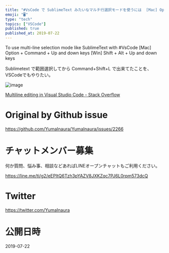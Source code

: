 ```yaml
---
title: "#VsCode で SublimeText みたいなマルチ行選択モードを使うには  [Mac] Option+Command+上下キー [W"
emoji: "🖥"
type: "tech"
topics: ["VSCode"]
published: true
published_at: 2019-07-22
---
```


To use multi-line selection mode like SublimeText with #VsCode [Mac] Option + Command + Up and down keys [Win] Shift + Alt + Up and down keys


Sublimetext で範囲選択してから Command+Shift+L で出来てたことを、VSCodeでもやりたい。

![image](https://user-images.githubusercontent.com/13635059/61599257-1fb15a80-ac62-11e9-9944-4620c31e9833.png)


[Multiline editing in Visual Studio Code - Stack Overflow](https://stackoverflow.com/questions/30037808/multiline-editing-in-visual-studio-code)


# Original by Github issue

https://github.com/YumaInaura/YumaInaura/issues/2266








<!-- Update From Qiita API -->

# チャットメンバー募集


何か質問、悩み事、相談などあればLINEオープンチャットもご利用ください。

https://line.me/ti/g2/eEPltQ6Tzh3pYAZV8JXKZqc7PJ6L0rpm573dcQ





# Twitter


https://twitter.com/YumaInaura


<!-- Update From Qiita API -->



# 公開日時

2019-07-22
